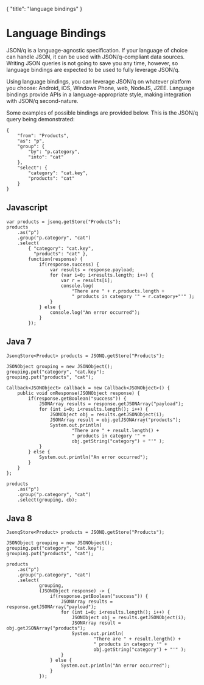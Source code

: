 {
	"title": "language bindings"
}

# Language Bindings

JSON/q is a language-agnostic specification. If your language of choice can handle JSON, it can be
used with JSON/q-compliant data sources. Writing JSON queries is not going to save you any time,
however, so language bindings are expected to be used to fully leverage JSON/q.

Using language bindings, you can leverage JSON/q on whatever platform you choose: Android, iOS,
Windows Phone, web, NodeJS, J2EE. Language bindings provide APIs in a language-appropriate
style, making integration with JSON/q second-nature.

Some examples of possible bindings are provided below. This is the JSON/q query being demonstrated:

	{
		"from": "Products",
		"as": "p",
		"group": {
			"by": "p.category",
			"into": "cat"
		},
		"select": {
			"category": "cat.key",
			"products": "cat"
		}
	}

## Javascript

	var products = jsonq.getStore("Products");
	products
		.as("p")
		.group("p.category", "cat")
		.select(
			{ "category": "cat.key",
			  "products": "cat" },
			function(response) {
				if(response.success) {
					var results = response.payload;
					for (var i=0; i<results.length; i++) {
						var r = results[i];
						console.log(
							"There are " + r.products.length +
							" products in category '" + r.category+"'" );
					}
				} else {
					console.log("An error occurred");
				}
			});

## Java 7

	JsonqStore<Product> products = JSONQ.getStore("Products");

	JSONObject grouping = new JSONObject();
	grouping.put("category", "cat.key");
	grouping.put("products", "cat");

	Callback<JSONObject> callback = new Callback<JSONObject>() {
		public void onResponse(JSONObject response) {
			if(response.getBoolean("success")) {
				JSONArray results = response.getJSONArray("payload");
				for (int i=0; i<results.length(); i++) {
					JSONObject obj = results.getJSONObject(i);
					JSONArray result = obj.getJSONArray("products");
					System.out.println(
							"There are " + result.length() +
							" products in category '" + 
							obj.getString("category") + "'" );
				}
			} else {
				System.out.println("An error occurred");
			}
		}
	};

	products
		.as("p")
		.group("p.category", "cat")
		.select(grouping, cb);

## Java 8

	JsonqStore<Product> products = JSONQ.getStore("Products");

	JSONObject grouping = new JSONObject();
	grouping.put("category", "cat.key");
	grouping.put("products", "cat");

	products
		.as("p")
		.group("p.category", "cat")
		.select(
				grouping,
				(JSONObject response) -> {
					if(response.getBoolean("success")) {
						JSONArray results = response.getJSONArray("payload");
						for (int i=0; i<results.length(); i++) {
							JSONObject obj = results.getJSONObject(i);
							JSONArray result = obj.getJSONArray("products");
							System.out.println(
									"There are " + result.length() +
									" products in category '" + 
									obj.getString("category") + "'" );
						}
					} else {
						System.out.println("An error occurred");
					}
				});
